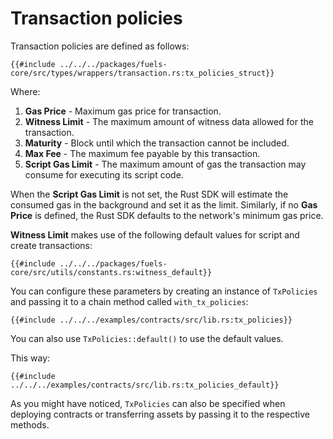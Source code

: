 # Transaction policies

<!-- This section should explain what tx policies are and how to configure them -->
<!-- tx_policies:example:start -->
Transaction policies are defined as follows:

```rust,ignore
{{#include ../../../packages/fuels-core/src/types/wrappers/transaction.rs:tx_policies_struct}}
```

Where:

1. **Gas Price** - Maximum gas price for transaction.
2. **Witness Limit** - The maximum amount of witness data allowed for the transaction.
3. **Maturity** - Block until which the transaction cannot be included.
4. **Max Fee** - The maximum fee payable by this transaction.
5. **Script Gas Limit** - The maximum amount of gas the transaction may consume for executing its script code.

When the **Script Gas Limit** is not set, the Rust SDK will estimate the consumed gas in the background and set it as the limit. Similarly, if no **Gas Price** is defined, the Rust SDK defaults to the network's minimum gas price.

**Witness Limit** makes use of the following default values for script and create transactions:

```rust,ignore
{{#include ../../../packages/fuels-core/src/utils/constants.rs:witness_default}}
```

You can configure these parameters by creating an instance of `TxPolicies` and passing it to a chain method called `with_tx_policies`:
<!-- tx_policies:example:end-->

```rust,ignore
{{#include ../../../examples/contracts/src/lib.rs:tx_policies}}
```

<!-- This section should explain how to use the default tx policy -->
<!-- tx_policies_default:example:start -->
You can also use `TxPolicies::default()` to use the default values.
<!-- tx_policies_default:example:end -->

This way:

```rust,ignore
{{#include ../../../examples/contracts/src/lib.rs:tx_policies_default}}
```

As you might have noticed, `TxPolicies` can also be specified when deploying contracts or transferring assets by passing it to the respective methods.
